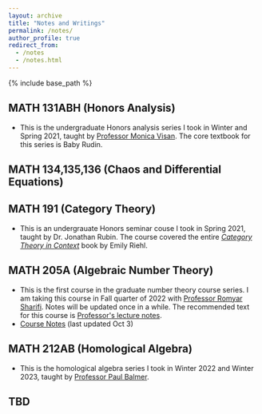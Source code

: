 ```yaml
---
layout: archive
title: "Notes and Writings"
permalink: /notes/
author_profile: true
redirect_from:
  - /notes
  - /notes.html
---
```


{% include base_path %}

MATH 131ABH (Honors Analysis)
------
* This is the undergraduate Honors analysis series I took in Winter and Spring 2021, taught by [Professor Monica Visan](https://www.math.ucla.edu/~visan/). The core textbook for this series is Baby Rudin. 

MATH 134,135,136 (Chaos and Differential Equations)
------


MATH 191 (Category Theory)
------
* This is an undergrauate Honors seminar couse I took in Spring 2021, taught by Dr. Jonathan Rubin. The course covered the entire [_Category Theory in Context_](https://math.jhu.edu/~eriehl/context.pdf) book by Emily Riehl.


MATH 205A (Algebraic Number Theory)
------
* This is the first course in the graduate number theory course series. I am taking this course in Fall quarter of 2022 with [Professor Romyar Sharifi](https://www.math.ucla.edu/~sharifi/). Notes will be updated once in a while. The recommended text for this course is [Professor's lecture notes](https://www.math.ucla.edu/~sharifi/algnum.pdf). 
* [Course Notes](https://github.com/jiantongliu/jiantongliu.github.io/blob/master/files/205A_Notes.pdf) (last updated Oct 3)

MATH 212AB (Homological Algebra)
------
* This is the homological algebra series I took in Winter 2022 and Winter 2023, taught by [Professor Paul Balmer](https://www.math.ucla.edu/~balmer/).

TBD
------


